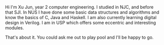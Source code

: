 Hi I'm Xu Jun, year 2 computer engineering.
I studied in NJC, and before that SJI.
In NUS I have done some basic data structures and algorithms and know the basics of C, Java and Haskell.
       I am also currently learning digital design in Verilog.
       I am in USP which offers some eccentric and interesting modules.

That's about it. You could ask me out to play pool and I'll be happy to go.
